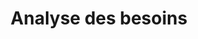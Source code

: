 ---
title: Analyse des besoins
categories: competences-humaines
hero: /images/competences-humaines/analyse-des-besoins/featured-image.png
---